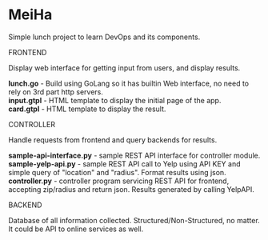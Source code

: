 # MeiHa

Simple lunch project to learn DevOps and its components.

FRONTEND

Display web interface for getting input from users, and display results.

<b>lunch.go</b> - Build using GoLang so it has builtin Web interface, no need to rely on 3rd part http servers.<br>
<b>input.gtpl</b> - HTML template to display the initial page of the app.<br>
<b>card.gtpl</b> - HTML template to display the result.

CONTROLLER

Handle requests from frontend and query backends for results.
  
<b>sample-api-interface.py</b> - sample REST API interface for controller module.<br>
<b>sample-yelp-api.py</b> - sample REST API call to Yelp using API KEY and simple query of "location" and "radius".  Format results using json.  
<b>controller.py</b> - controller program servicing REST API for frontend, accepting zip/radius and return json.  Results generated by calling YelpAPI.

BACKEND

Database of all information collected.  Structured/Non-Structured, no matter.  It could be API to online services as well.
